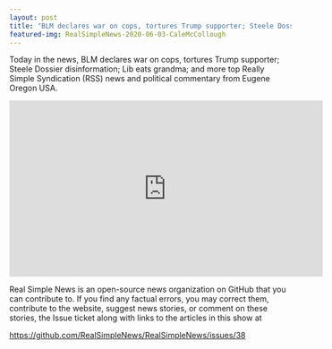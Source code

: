 ```yaml
---
layout: post
title: "BLM declares war on cops, tortures Trump supporter; Steele Dossier disinformation; Lib eats grandma"
featured-img: RealSimpleNews-2020-06-03-CaleMcCollough
---
```


Today in the news, BLM declares war on cops, tortures Trump supporter; Steele Dossier disinformation; Lib eats grandma; and more top Really Simple Syndication (RSS) news and political commentary from Eugene Oregon USA.

<iframe width="560" height="315" src="https://www.youtube.com/embed/a1dLqvUQ1gg" frameborder="0" allow="accelerometer; autoplay; encrypted-media; gyroscope; picture-in-picture" allowfullscreen></iframe>

Real Simple News is an open-source news organization on GitHub that you can contribute to. If you find any factual errors, you may correct them, contribute to the website, suggest news stories, or comment on these stories, the Issue ticket along with links to the articles in this show at 

<https://github.com/RealSimpleNews/RealSimpleNews/issues/38>

